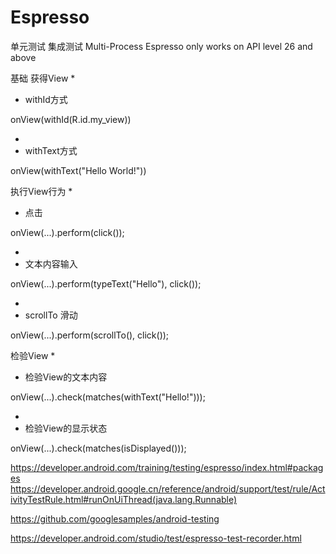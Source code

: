 # Espresso
单元测试
集成测试
Multi-Process Espresso only works on API level 26 and above

基础
获得View
* 
* withId方式

onView(withId(R.id.my_view))

* 
* withText方式

onView(withText("Hello World!"))

执行View行为
* 
* 点击

onView(...).perform(click());

* 
* 文本内容输入

onView(...).perform(typeText("Hello"), click());

* 
* scrollTo 滑动

onView(...).perform(scrollTo(), click());

检验View
* 
* 检验View的文本内容

onView(...).check(matches(withText("Hello!")));

* 
* 检验View的显示状态

onView(...).check(matches(isDisplayed()));

https://developer.android.com/training/testing/espresso/index.html#packages
https://developer.android.google.cn/reference/android/support/test/rule/ActivityTestRule.html#runOnUiThread(java.lang.Runnable)

https://github.com/googlesamples/android-testing

https://developer.android.com/studio/test/espresso-test-recorder.html
